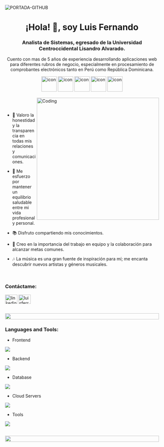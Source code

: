 ![PORTADA-GITHUB](https://github.com/tlfernando/tlfernando/assets/157303156/b9101caa-6234-4a7f-908c-630a9e0d957a)

<h1 align="center">¡Hola! 👋, soy Luis Fernando</h1>
<h3 align="center">Analista de Sistemas, egresado de la Universidad Centroccidental Lisandro Alvarado.</h3>
<p align="center">Cuento con mas de 5 años de experiencia desarrollando aplicaciones web para diferentes rubros de negocio, especialmente en procesamiento de comprobantes electrónicos tanto en Perú como República Dominicana.</p>


<div align="center">
  <img src="https://techstack-generator.vercel.app/ts-icon.svg" alt="icon" width="50" height="50" />
  <img src="https://techstack-generator.vercel.app/js-icon.svg" alt="icon"width="50" height="50" />
 <img src="https://techstack-generator.vercel.app/mysql-icon.svg" alt="icon" width="50" height="50" />
  <img src="https://techstack-generator.vercel.app/restapi-icon.svg" alt="icon" width="50" height="50" />
  <img src="https://techstack-generator.vercel.app/docker-icon.svg" alt="icon" width="50" height="50" />
</div>

<br>


<img align="right" alt="Coding" width="400" src="https://user-images.githubusercontent.com/74038190/229223263-cf2e4b07-2615-4f87-9c38-e37600f8381a.gif">
<br><br>

- 🌟 Valoro la honestidad y la transparencia en todas mis relaciones y comunicaciones.

- 🌱 Me esfuerzo por mantener un equilibrio saludable entre mi vida profesional y personal.

- 📚 Disfruto compartiendo mis conocimientos.

- 💪 Creo en la importancia del trabajo en equipo y la colaboración para alcanzar metas comunes.

- 🎶 La música es una gran fuente de inspiración para mí; me encanta descubrir nuevos artistas y géneros musicales.

<br>
<h3 align="left">Contáctame:</h3>
<p align="left">
<a href="https://www.linkedin.com/in/luisfernandotr" target="blank"><img align="center" src="https://raw.githubusercontent.com/rahuldkjain/github-profile-readme-generator/master/src/images/icons/Social/linked-in-alt.svg" alt="linkedin" height="30" width="40" /></a>
<a href="https://www.instagram.com/luisferrnaando" target="blank"><img align="center" src="https://raw.githubusercontent.com/rahuldkjain/github-profile-readme-generator/master/src/images/icons/Social/instagram.svg" alt="luisferrnaando" height="30" width="40" /></a>
</p>
<br>

<img src="https://i.imgur.com/dBaSKWF.gif" height="20" width="100%">

<h3 align="left">Languages and Tools:</h3>

- Frontend
<p align="left">
  <a href="https://skillicons.dev">
    <img src="https://skillicons.dev/icons?i=js,ts,angular,tailwind,bootstrap,astro,css,html,gulp" />
  </a>
</p>

- Backend
<p align="left">
  <a href="https://skillicons.dev">
    <img src="https://skillicons.dev/icons?i=nodejs,cs,dotnet" />
  </a>
</p>



- Database
<p align="left">
  <a href="https://skillicons.dev">
    <img src="https://skillicons.dev/icons?i=mongodb,mysql" />
  </a>
</p>

- Cloud Servers
<p align="left">
  <a href="https://skillicons.dev">
    <img src="https://skillicons.dev/icons?i=azure,firebase" />
  </a>
</p>

- Tools
<p align="left">
  <a href="https://skillicons.dev">
    <img src="https://skillicons.dev/icons?i=git,github,docker,vscode,postman" />
  </a>
</p>

<br/>

<img src="https://i.imgur.com/dBaSKWF.gif" height="20" width="100%">

